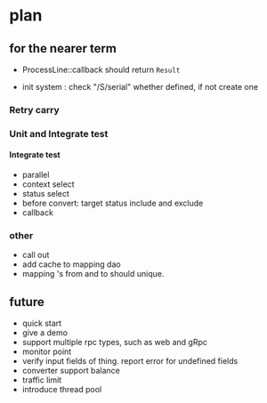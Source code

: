 # plan

## for the nearer term

* ProcessLine::callback should return `Result`

* init system : check "/S/serial" whether defined, if not create one

### Retry carry

### Unit and Integrate test 

#### Integrate test
* parallel
* context select
* status select
* before convert: target status include and exclude
* callback



### other

* call out
* add cache to mapping dao
* mapping 's from and to should unique. 

## future

* quick start
* give a demo
* support multiple rpc types, such as web and gRpc
* monitor point
* verify input fields of thing. report error for undefined fields
* converter support balance
* traffic limit
* introduce thread pool



